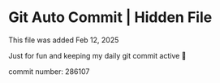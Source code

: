 # Git Auto Commit | Hidden File

This file was added Feb 12, 2025

Just for fun and keeping my daily git commit active 🤪

commit number: 286107
